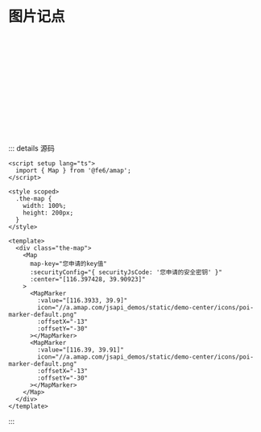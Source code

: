 # 图片记点

<script setup lang="ts">
  import { Map, MapMarker } from '../../components';
</script>

<style scoped>
  .the-map {
    width: 100%;
    height: 200px;
  }
</style>

<div class="the-map">
  <Map
    map-key="e37740bc1cc102bdc13fe10b02d82de6"
    :securityConfig="{ securityJsCode: '618328f70209e0ce7566f84258326f5d' }"
    :center="[116.397428, 39.90923]"
  >
    <MapMarker
      :value="[116.3933, 39.9]"
      icon="//a.amap.com/jsapi_demos/static/demo-center/icons/poi-marker-default.png"
      :offsetX="-13"
      :offsetY="-30"
    ></MapMarker>
    <MapMarker
      :value="[116.39, 39.91]"
      icon="//a.amap.com/jsapi_demos/static/demo-center/icons/poi-marker-default.png"
      :offsetX="-13"
      :offsetY="-30"
    ></MapMarker>
  </Map>
</div>

::: details 源码
```html{17}
<script setup lang="ts">
  import { Map } from '@fe6/amap';
</script>

<style scoped>
  .the-map {
    width: 100%;
    height: 200px;
  }
</style>

<template>
  <div class="the-map">
    <Map
      map-key="您申请的key值"
      :securityConfig="{ securityJsCode: '您申请的安全密钥' }"
      :center="[116.397428, 39.90923]"
    >
      <MapMarker
        :value="[116.3933, 39.9]"
        icon="//a.amap.com/jsapi_demos/static/demo-center/icons/poi-marker-default.png"
        :offsetX="-13"
        :offsetY="-30"
      ></MapMarker>
      <MapMarker
        :value="[116.39, 39.91]"
        icon="//a.amap.com/jsapi_demos/static/demo-center/icons/poi-marker-default.png"
        :offsetX="-13"
        :offsetY="-30"
      ></MapMarker>
    </Map>
  </div>
</template>
```
:::
